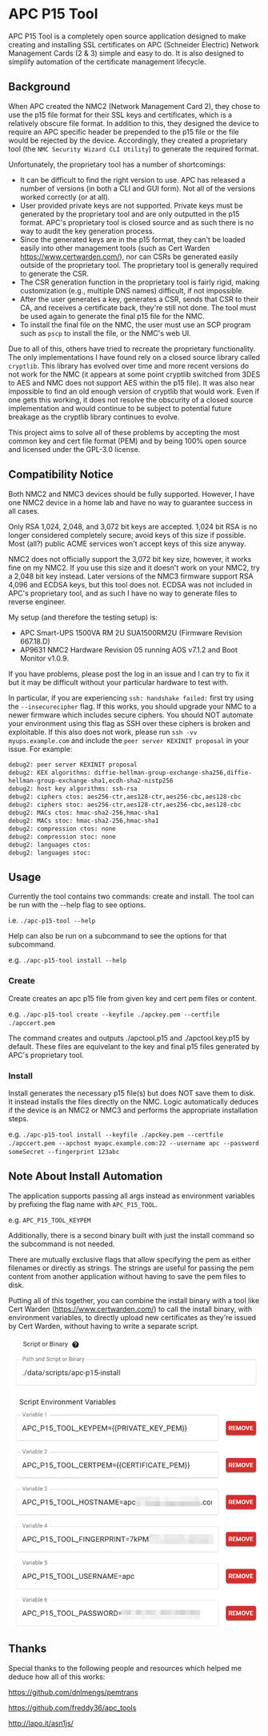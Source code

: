# APC P15 Tool

APC P15 Tool is a completely open source application designed to make 
creating and installing SSL certificates on APC (Schneider Electric) 
Network Management Cards (2 & 3) simple and easy to do. It is also 
designed to simplify automation of the certificate management lifecycle.

## Background

When APC created the NMC2 (Network Management Card 2), they chose to use 
the p15 file format for their SSL keys and certificates, which is a 
relatively obscure file format. In addition to this, they designed the
device to require an APC specific header be prepended to the p15 file
or the file would be rejected by the device. Accordingly, they created 
a proprietary tool (the `NMC Security Wizard CLI Utility`) to generate
the required format.

Unfortunately, the proprietary tool has a number of shortcomings:
- It can be difficult to find the right version to use. APC has released
  a number of versions (in both a CLI and GUI form). Not all of the
  versions worked correctly (or at all).
- User provided private keys are not supported. Private keys must be 
  generated by the proprietary tool and are only outputted in the p15 
  format. APC's proprietary tool is closed source and as such there is 
  no way to audit the key generation process.
- Since the generated keys are in the p15 format, they can't be loaded
  easily into other management tools (such as Cert Warden
  https://www.certwarden.com/), nor can CSRs be generated easily 
  outside of the proprietary tool. The proprietary tool is generally
  required to generate the CSR.
- The CSR generation function in the proprietary tool is fairly rigid,
  making customization (e.g., multiple DNS names) difficult, if not 
  impossible.
- After the user generates a key, generates a CSR, sends that CSR to 
  their CA, and receives a certificate back, they're still not done.
  The tool must be used again to generate the final p15 file for the
  NMC.
- To install the final file on the NMC, the user must use an SCP
  program such as `pscp` to install the file, or the NMC's web UI.

Due to all of this, others have tried to recreate the proprietary
functionality. The only implementations I have found rely on a closed
source library called `cryptlib`. This library has evolved over time
and more recent versions do not work for the NMC (it appears at some
point cryptlib switched from 3DES to AES and NMC does not support
AES within the p15 file). It was also near impossible to find an old
enough version of cryptlib that would work. Even if one gets this 
working, it does not resolve the obscurity of a closed source 
implementation and would continue to be subject to potential future
breakage as the cryptlib library continues to evolve.

This project aims to solve all of these problems by accepting the most
common key and cert file format (PEM) and by being 100% open source
and licensed under the GPL-3.0 license.

## Compatibility Notice

Both NMC2 and NMC3 devices should be fully supported. However, I have one
NMC2 device in a home lab and have no way to guarantee success in all cases.

Only RSA 1,024, 2,048, and 3,072 bit keys are accepted. 1,024 bit RSA is no
longer considered completely secure; avoid keys of this size if possible. Most 
(all?) public ACME services won't accept keys of this size anyway.

NMC2 does not officially support the 3,072 bit key size, however, it works fine
on my NMC2. If you use this size and it doesn't work on your NMC2, try a 2,048
bit key instead. Later versions of the NMC3 firmware support RSA 4,096 and 
ECDSA keys, but this tool does not. ECDSA was not included in APC's proprietary
tool, and as such I have no way to generate files to reverse engineer.

My setup (and therefore the testing setup) is:
- APC Smart-UPS 1500VA RM 2U SUA1500RM2U (Firmware Revision 667.18.D)
- AP9631 NMC2 Hardware Revision 05 running AOS v7.1.2 and Boot Monitor 
  v1.0.9.

If you have problems, please post the log in an issue and I can try to fix it
but it may be difficult without your particular hardware to test with.

In particular, if you are experiencing `ssh: handshake failed:` first try
using the `--insecurecipher` flag. If this works, you should upgrade your
NMC to a newer firmware which includes secure ciphers. You should NOT automate
your environment using this flag as SSH over these ciphers is broken and
exploitable. If this also does not work, please run `ssh -vv myups.example.com`
and include the `peer server KEXINIT proposal` in your issue. For example:

```
debug2: peer server KEXINIT proposal
debug2: KEX algorithms: diffie-hellman-group-exchange-sha256,diffie-hellman-group-exchange-sha1,ecdh-sha2-nistp256
debug2: host key algorithms: ssh-rsa
debug2: ciphers ctos: aes256-ctr,aes128-ctr,aes256-cbc,aes128-cbc
debug2: ciphers stoc: aes256-ctr,aes128-ctr,aes256-cbc,aes128-cbc
debug2: MACs ctos: hmac-sha2-256,hmac-sha1
debug2: MACs stoc: hmac-sha2-256,hmac-sha1
debug2: compression ctos: none
debug2: compression stoc: none
debug2: languages ctos:
debug2: languages stoc:
```

## Usage

Currently the tool contains two commands: create and install. The tool 
can be run with the --help flag to see options.

i.e. `./apc-p15-tool --help`

Help can also be run on a subcommand to see the options for that 
subcommand.

e.g. `./apc-p15-tool install --help`

### Create

Create creates an apc p15 file from given key and cert pem files or 
content.

e.g. `./apc-p15-tool create --keyfile ./apckey.pem --certfile ./apccert.pem`

The command creates and outputs ./apctool.p15 and ./apctool.key.p15 by
default. These files are equivelant to the key and final p15 files
generated by APC's proprietary tool.

### Install

Install generates the necessary p15 file(s) but does NOT save them to
disk. It instead installs the files directly on the NMC. Logic
automatically deduces if the device is an NMC2 or NMC3 and performs
the appropriate installation steps.

e.g. `./apc-p15-tool install --keyfile ./apckey.pem --certfile ./apccert.pem --apchost myapc.example.com:22 --username apc --password someSecret --fingerprint 123abc`

## Note About Install Automation

The application supports passing all args instead as environment 
variables by prefixing the flag name with `APC_P15_TOOL`. 

e.g. `APC_P15_TOOL_KEYPEM`

Additionally, there is a second binary built with just the install
command so the subcommand is not needed.

There are mutually exclusive flags that allow specifying the pem 
as either filenames or directly as strings. The strings are useful 
for passing the pem content from another application without having 
to save the pem files to disk.

Putting all of this together, you can combine the install binary with 
a tool like Cert Warden (https://www.certwarden.com/) to call the 
install binary, with environment variables, to directly upload new 
certificates as they're issued by Cert Warden, without having to write a 
separate script.

![Cert Warden with APC P15 Tool](https://raw.githubusercontent.com/gregtwallace/apc-p15-tool/main/img/apc-p15-tool.png)

## Thanks

Special thanks to the following people and resources which helped me 
deduce how all of this works:

https://github.com/dnlmengs/pemtrans

https://github.com/freddy36/apc_tools

http://lapo.it/asn1js/
